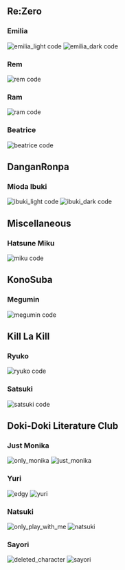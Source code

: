 Re:Zero
---

### Emilia
![emilia_light code](screenshots/reZero/emilia_light_code.png)
![emilia_dark code](screenshots/reZero/emilia_dark_code.png)

### Rem
![rem code](screenshots/reZero/rem_code.png)

### Ram
![ram code](screenshots/reZero/ram_code.png)

### Beatrice
![beatrice code](screenshots/reZero/beatrice_code.png)

DanganRonpa
---

### Mioda Ibuki
![ibuki_light code](screenshots/danganRonpa/ibuki_light_code.png)
![ibuki_dark code](screenshots/danganRonpa/ibuki_dark_code.png)

Miscellaneous
---

### Hatsune Miku
![miku code](screenshots/miscellaneous/miku_code.png)

KonoSuba
---

### Megumin
![megumin code](screenshots/konoSuba/megumin_code.png)


Kill La Kill
---

### Ryuko
![ryuko code](screenshots/killLaKill/ryuko_code.png)

### Satsuki
![satsuki code](screenshots/killLaKill/satsuki_code.png)

Doki-Doki Literature Club
---

### Just Monika
![only_monika](screenshots/literature/monika_light_code.png)
![just_monika](screenshots/literature/monika_dark_code.png)

### Yuri

![edgy](screenshots/literature/yuri_dark_code.png)
![yuri](screenshots/literature/yuri_light_code.png)

### Natsuki

![only_play_with_me](screenshots/literature/natsuki_dark_code.png)
![natsuki](screenshots/literature/natsuki_light_code.png)

### Sayori

![deleted_character](screenshots/literature/sayori_dark_code.png)
![sayori](screenshots/literature/sayori_light_code.png)
